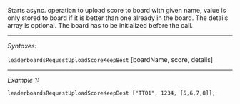 Starts async. operation to upload score to board with given name, value is only stored to board if it is better than one already in the board. The details array is optional. The board has to be initialized before the call.


---
*Syntaxes:*

`leaderboardsRequestUploadScoreKeepBest`  [boardName, score, details]

---
*Example 1:*

```sqf
leaderboardsRequestUploadScoreKeepBest ["TT01", 1234, [5,6,7,8]];
```